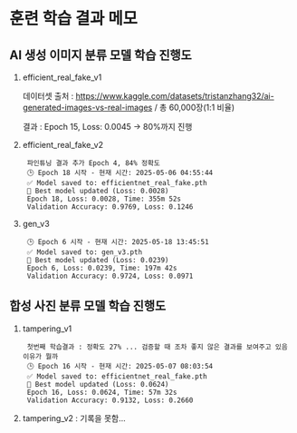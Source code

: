 # 훈련 학습 결과 메모

## AI 생성 이미지 분류 모델 학습 진행도
1. efficient_real_fake_v1

    데이터셋 출처 : https://www.kaggle.com/datasets/tristanzhang32/ai-generated-images-vs-real-images / 총 60,000장(1:1 비율)
    
    결과 : Epoch 15, Loss: 0.0045 -> 80%까지 진행 

2. efficient_real_fake_v2

        파인튜닝 결과 추가 Epoch 4, 84% 정확도 
        🕒 Epoch 18 시작 - 현재 시간: 2025-05-06 04:55:44
        ✅ Model saved to: efficientnet_real_fake.pth
        🧠 Best model updated (Loss: 0.0028)
        Epoch 18, Loss: 0.0028, Time: 355m 52s
        Validation Accuracy: 0.9769, Loss: 0.1246

3. gen_v3

        🕒 Epoch 6 시작 - 현재 시간: 2025-05-18 13:45:51
        ✅ Model saved to: gen_v3.pth
        🧠 Best model updated (Loss: 0.0239)
        Epoch 6, Loss: 0.0239, Time: 197m 42s
        Validation Accuracy: 0.9724, Loss: 0.0971
        

## 합성 사진 분류 모델 학습 진행도
1. tampering_v1

        첫번째 학습결과 : 정확도 27% ... 검증할 때 조차 좋지 않은 결과를 보여주고 있음 이유가 뭘까
        🕒 Epoch 16 시작 - 현재 시간: 2025-05-07 08:03:54
        ✅ Model saved to: efficientnet_real_fake.pth
        🧠 Best model updated (Loss: 0.0624)
        Epoch 16, Loss: 0.0624, Time: 57m 32s
        Validation Accuracy: 0.9132, Loss: 0.2660

2. tampering_v2 : 기록을 못함...
